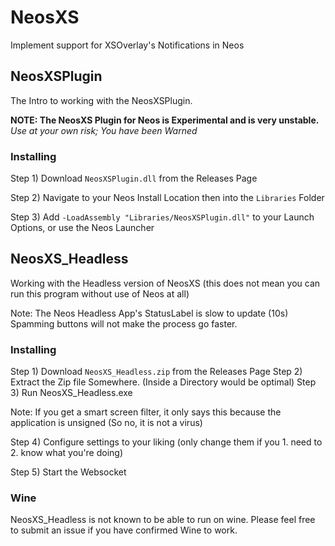 # NeosXS
Implement support for XSOverlay's Notifications in Neos

## NeosXSPlugin

The Intro to working with the NeosXSPlugin.

**NOTE: The NeosXS Plugin for Neos is Experimental and is very unstable.**
*Use at your own risk; You have been Warned*

### Installing

Step 1) Download `NeosXSPlugin.dll` from the Releases Page

Step 2) Navigate to your Neos Install Location then into the `Libraries` Folder

Step 3) Add `-LoadAssembly "Libraries/NeosXSPlugin.dll"` to your Launch Options, or use the Neos Launcher

## NeosXS_Headless

Working with the Headless version of NeosXS
(this does not mean you can run this program without use of Neos at all)

Note: The Neos Headless App's StatusLabel is slow to update (10s) Spamming buttons will not make the process go faster.

### Installing

Step 1) Download `NeosXS_Headless.zip` from the Releases Page
Step 2) Extract the Zip file Somewhere. (Inside a Directory would be optimal)
Step 3) Run NeosXS_Headless.exe

Note: If you get a smart screen filter, it only says this because the application is unsigned
(So no, it is not a virus)

Step 4) Configure settings to your liking
(only change them if you 1. need to 2. know what you're doing)

Step 5) Start the Websocket

### Wine

NeosXS_Headless is not known to be able to run on wine. Please feel free to submit an issue if you have confirmed Wine to work.
